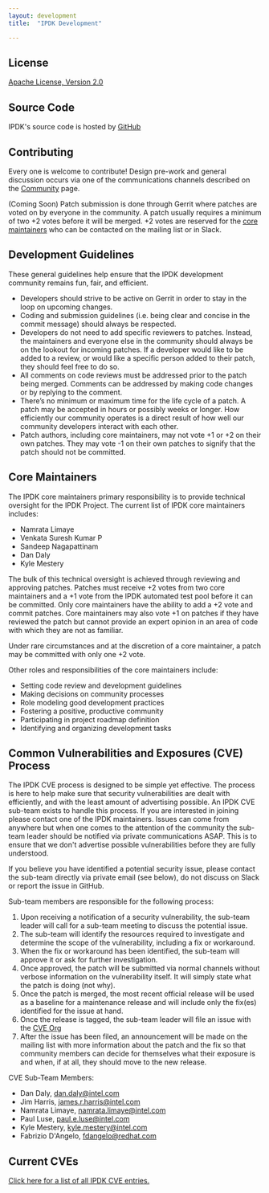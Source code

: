 ```yaml
---
layout: development
title:  "IPDK Development"

---
```


<a id="license"></a>
## License

<a href="https://www.apache.org/licenses/LICENSE-2.0"> Apache License, Version 2.0 </a>

<a id="source_code"></a>
## Source Code

IPDK's source code is hosted by [GitHub](https://github.com/ipdk-io)

<a id="contributing"></a>
## Contributing

Every one is welcome to contribute! Design pre-work and general discussion occurs via one of the
communications channels described on the [Community](/community/) page.

(Coming Soon) Patch submission is done through Gerrit where patches are voted on by everyone in the community.
A patch usually requires a minimum of two +2 votes before it will be merged. +2 votes are reserved for
the [core maintainers](#core) who can be contacted on the mailing list or in Slack.

<a id="guidelines"></a>
## Development Guidelines

These general guidelines help ensure that the IPDK development community remains fun, fair, and efficient.

* Developers should strive to be active on Gerrit in order to stay in the loop on upcoming changes.
* Coding and submission guidelines (i.e. being clear and concise in the commit message) should always be respected.
* Developers do not need to add specific reviewers to patches. Instead, the maintainers and everyone else in the community
should always be on the lookout for incoming patches. If a developer would like to be added to a review, or would like
a specific person added to their patch, they should feel free to do so.
* All comments on code reviews must be addressed prior to the patch being merged. Comments can be addressed by making
code changes or by replying to the comment.
* There’s no minimum or maximum time for the life cycle of a patch. A patch may be accepted
in hours or possibly weeks or longer. How efficiently our community operates is a direct result of how well our
community developers interact with each other.
* Patch authors, including core maintainers, may not vote +1 or +2 on their own patches.  They may vote -1 on
their own patches to signify that the patch should not be committed.

<a id="core"></a>
## Core Maintainers

The IPDK core maintainers primary responsibility is to provide technical oversight for the IPDK Project.
The current list of IPDK core maintainers includes:

* Namrata Limaye
* Venkata Suresh Kumar P
* Sandeep Nagapattinam
* Dan Daly
* Kyle Mestery


The bulk of this technical oversight is achieved through reviewing and approving patches.  Patches
must receive +2 votes from two core maintainers and a +1 vote from the IPDK automated test pool before
it can be committed.  Only core maintainers have the ability to add a +2 vote and commit patches.  Core
maintainers may also vote +1 on patches if they have reviewed the patch but cannot provide an expert opinion
in an area of code with which they are not as familiar.

Under rare circumstances and at the discretion of a core maintainer, a patch may be committed with only one
+2 vote.

Other roles and responsibilities of the core maintainers include:

* Setting code review and development guidelines
* Making decisions on community processes
* Role modeling good development practices
* Fostering a positive, productive community
* Participating in project roadmap definition
* Identifying and organizing development tasks

<a id="cve"></a>
## Common Vulnerabilities and Exposures (CVE) Process

The IPDK CVE process is designed to be simple yet effective. The process is here to help make sure that security
vulnerabilities are dealt with efficiently, and with the least amount of advertising possible. An IPDK CVE sub-team
exists to handle this process. If you are interested in joining please contact one of the IPDK maintainers.
Issues can come from anywhere but when one comes to the attention of the community the sub-team leader should
be notified via private communications ASAP. This is to ensure that we don't advertise possible vulnerabilities
before they are fully understood.

If you believe you have identified a potential security issue, please contact the sub-team directly via private
email (see below), do not discuss on Slack or report the issue in GitHub.

Sub-team members are responsible for the following process:

1. Upon receiving a notification of a security vulnerability, the sub-team leader will call for a sub-team meeting
to discuss the potential issue.
2. The sub-team will identify the resources required to investigate and determine the scope of the vulnerability, including a fix or workaround.
3. When the fix or workaround has been identified, the sub-team will approve it or ask for further investigation.
4. Once approved, the patch will be submitted via normal channels without verbose information on the vulnerability
itself. It will simply state what the patch is doing (not why).
5. Once the patch is merged, the most recent official release will be used as a baseline for a maintenance release and will
include only the fix(es) identified for the issue at hand.
6. Once the release is tagged, the sub-team leader will file an issue with the [CVE Org](https://cve.mitre.org)
7. After the issue has been filed, an announcement will be made on the mailing list with more information about
the patch and the fix so that community members can decide for themselves what their exposure is and when, if at
all, they should move to the new release.

CVE Sub-Team Members:

* Dan Daly, dan.daly@intel.com
* Jim Harris, james.r.harris@intel.com
* Namrata Limaye, namrata.limaye@intel.com
* Paul Luse, paul.e.luse@intel.com
* Kyle Mestery, kyle.mestery@intel.com
* Fabrizio D'Angelo, fdangelo@redhat.com

<a id="current"></a>
## Current CVEs

[Click here for a list of all IPDK CVE entries.](https://cve.mitre.org/cgi-bin/cvekey.cgi?keyword=ipdk)
